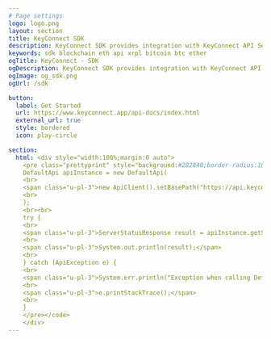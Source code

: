 ```yaml
---
# Page settings
logo: logo.png
layout: section
title: KeyConnect SDK
description: KeyConnect SDK provides integration with KeyConnect API Server,  </br> a single gateway to access BTC, ETH and XRP blockchains.
keywords: sdk blockchain eth api xrpl bitcoin btc ether
ogTitle: KeyConnect - SDK
ogDescription: KeyConnect SDK provides integration with KeyConnect API Server, </br> a single gateway to access BTC, ETH and XRP blockchains.
ogImage: og_sdk.png
ogUrl: /sdk

button:
  label: Get Started
  url: https://www.keyconnect.app/api-docs/index.html
  external_url: true
  style: bordered
  icon: play-circle

section:
  html: <div style="width:100%;margin:0 auto">
    <pre class="prettyprint" style="background:#282840;border-radius:10px"><code class="language-java">
    DefaultApi apiInstance = new DefaultApi(
    <br>
    <span class="u-pl-3">new ApiClient().setBasePath("https://api.keyconnect.app")</span>
    <br>
    );
    <br><br>
    try {
    <br>
    <span class="u-pl-3">ServerStatusResponse result = apiInstance.getServerStatus();
    <br>
    <span class="u-pl-3">System.out.println(result);</span>
    <br>
    } catch (ApiException e) {
    <br>
    <span class="u-pl-3">System.err.println("Exception when calling DefaultApi#getServerStatus");</span>
    <br>
    <span class="u-pl-3">e.printStackTrace();</span>
    <br>
    }
    </pre></code>
    </div>
---
```

